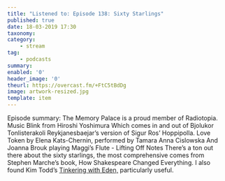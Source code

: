 ```yaml
---
title: "Listened to: Episode 138: Sixty Starlings"
published: true
date: 18-03-2019 17:30
taxonomy:
category:
	- stream
tag:
	- podcasts
summary:
enabled: '0'
header_image: '0'
theurl: https://overcast.fm/+FtC5tBdDg
image: artwork-resized.jpg
template: item
---
```

 
Episode summary: The Memory Palace is a proud member of Radiotopia. Music Blink from Hiroshi Yoshimura Which comes in and out of Bjolukor Tonlisterakoli Reykjanesbaejar’s version of Sigur Ros’ Hoppipolla. Love Token by Elena Kats-Chernin, performed by Tamara Anna Cislowska And Joanna Brouk playing Maggi’s Flute - Lifting Off Notes There’s a ton out there about the sixty starlings, the most comprehensive comes from Stephen Marche’s book, How Shakespeare Changed Everything. I also found Kim Todd’s [Tinkering with Eden,](https://www.amazon.com/Tinkering-Eden-Natural-History-Exotics/dp/0393048608) particularly useful.
